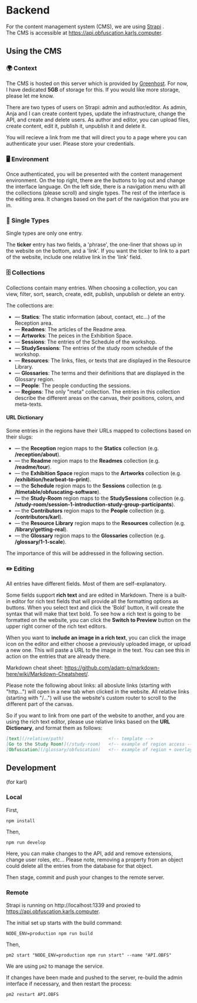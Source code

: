 # Backend

For the content management system (CMS), we are using [Strapi](https://strapi.io/) .    
The CMS is accessible at https://api.obfuscation.karls.computer.  

## Using the CMS
### 🌍 Context 

The CMS is hosted on this server which is provided by [Greenhost](https://greenhost.net/). For now, I have dedicated **5GB** of storage for this. If you would like more storage, please let me know.

There are two types of users on Strapi: admin and author/editor. As admin, Anja and I can create content types, update the infrastructure, change the API, and create and delete users. As author and editor, you can upload files, create content, edit it, publish it, unpublish it and delete it.

You will recieve a link from me that will direct you to a page where you can authenticate your user. Please store your credentials.

### 🖥️ Environment 

Once authenticated, you will be presented with the content management environment. On the top right, there are the buttons to log out and change the interface language. On the left side, there is a navigation menu with all the collections (please scroll) and single types. The rest of the interface is the editing area. It changes based on the part of the navigation that you are in.


### 📄 Single Types 

Single types are only one entry.

The **ticker** entry has two fields, a 'phrase', the one-liner that shows up in the website on the bottom, and a 'link'. If you want the ticker to link to a part of the website, include one relative link in the 'link' field.


### 🗄️ Collections 

Collections contain many entries. When choosing a collection, you can view, filter, sort, search, create, edit, publish, unpublish or delete an entry.


The collections are: 
  - — **Statics**: The static information (about, contact, etc...) of the Reception area.
  - — **Readmes**: The articles of the Readme area.
  - — **Artworks**: The peices in the Exhibition Space.
  - — **Sessions**: The entries of the Schedule of the workshop.
  - — **StudySessions**: The entries of the study room schedule of the workshop.
  - — **Resources**: The links, files, or texts that are displayed in the Resource Library.
  - — **Glossaries**: The terms and their definitions that are displayed in the Glossary region.
  - — **People**: The people conducting the sessions.
  - — **Regions**: The only "meta" collection. The entries in this collection describe the different areas on the canvas, their positions, colors, and meta-texts.

#### URL Dictionary

Some entries in the regions have their URLs mapped to collections based on their slugs:
  - — the **Reception** region maps to the **Statics** collection (e.g. **/reception/about**).
  - — the **Readme** region maps to the **Readmes** collection (e.g. **/readme/tour**).
  - — the **Exhibition Space** region maps to the **Artworks** collection (e.g. **/exhibition/hearbeat-to-print**).
  - — the **Schedule** region maps to the **Sessions** collection (e.g. **/timetable/obfuscating-software**).
  - — the **Study-Room** region maps to the **StudySessions** collection (e.g. **/study-room/session-1-introduction-study-group-participants**).
  - — the **Contributors** region maps to the **People** collection (e.g. **/contributors/karl**).
  - — the **Resource Library** region maps to the **Resources** collection (e.g. **/library/getting-real**).
  - — the **Glossary** region maps to the **Glossaries** collection (e.g. **/glossary/1-1-scale**).

The importance of this will be addressed in the following section.

### ✏️ Editing 

All entries have different fields. Most of them are self-explanatory.

Some fields support **rich text** and are edited in Markdown. There is a built-in editor for rich text fields that will provide all the formatting options as buttons. When you select text and click the 'Bold' button, it will create the syntax that will make that text bold. To see how a rich text is going to be formatted on the website, you can click the **Switch to Preview** button on the upper right corner of the rich text editors.

When you want to **include an image in a rich text**, you can click the image icon on the editor and either choose a previously uploaded image, or upload a new one. This will paste a URL to the image in the text. You can see this in action on the entries that are already there.

Markdown cheat sheet: https://github.com/adam-p/markdown-here/wiki/Markdown-Cheatsheet/.

Please note the following about links: all aboslute links (starting with "http...") will open in a new tab when clicked in the website. All relative links (starting with "/...") will use the website's custom router to scroll to the different part of the canvas.

So if you want to link from one part of the website to another, and you are using the rich text editor, please use relative links based on the **URL Dictionary**, and format them as follows:

```md
[text](/relative/path)                 <!-- template -->
[Go to the Study Room!](/study-room)   <!-- example of region access --> 
[Obfuscation](/glossary/obfuscation)   <!-- example of region + overlay access --> 
```

<!-- ### 🪰Known Bugs  -->

## Development

(for karl)

### Local

First,
```
npm install
```
Then, 
```
npm run develop
```

Here, you can make changes to the API, add and remove extensions, change user roles, etc... Please note, removing a property from an object could delete all the entries from the database for that object.

Then stage, commit and push your changes to the remote server.

### Remote

Strapi is running on http://localhost:1339 and proxied to https://api.obfuscation.karls.computer.

The initial set up starts with the build command:
```
NODE_ENV=production npm run build
```

Then,
```
pm2 start "NODE_ENV=production npm run start" --name "API.OBFS"
```

We are using `pm2` to manage the service. 

If changes have been made and pushed to the server, re-build the admin interface if necessary, and then restart the process:
```
pm2 restart API.OBFS
```
